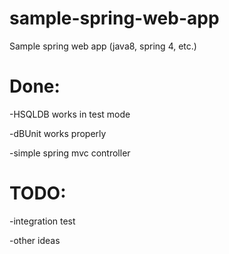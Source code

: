 # sample-spring-web-app
Sample spring web app (java8, spring 4, etc.)

# Done:

-HSQLDB works in test mode

-dBUnit works properly

-simple spring mvc controller 

# TODO:

-integration test

-other ideas
